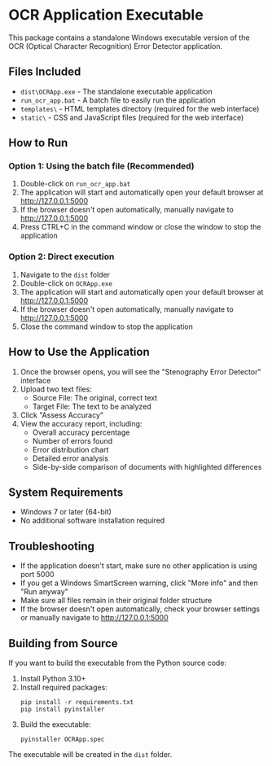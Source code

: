 # OCR Application Executable

This package contains a standalone Windows executable version of the OCR (Optical Character Recognition) Error Detector application.

## Files Included

- `dist\OCRApp.exe` - The standalone executable application
- `run_ocr_app.bat` - A batch file to easily run the application
- `templates\` - HTML templates directory (required for the web interface)
- `static\` - CSS and JavaScript files (required for the web interface)

## How to Run

### Option 1: Using the batch file (Recommended)
1. Double-click on `run_ocr_app.bat`
2. The application will start and automatically open your default browser at http://127.0.0.1:5000
3. If the browser doesn't open automatically, manually navigate to http://127.0.0.1:5000
4. Press CTRL+C in the command window or close the window to stop the application

### Option 2: Direct execution
1. Navigate to the `dist` folder
2. Double-click on `OCRApp.exe`
3. The application will start and automatically open your default browser at http://127.0.0.1:5000
4. If the browser doesn't open automatically, manually navigate to http://127.0.0.1:5000
5. Close the command window to stop the application

## How to Use the Application

1. Once the browser opens, you will see the "Stenography Error Detector" interface
2. Upload two text files:
   - Source File: The original, correct text
   - Target File: The text to be analyzed
3. Click "Assess Accuracy"
4. View the accuracy report, including:
   - Overall accuracy percentage
   - Number of errors found
   - Error distribution chart
   - Detailed error analysis
   - Side-by-side comparison of documents with highlighted differences

## System Requirements

- Windows 7 or later (64-bit)
- No additional software installation required

## Troubleshooting

- If the application doesn't start, make sure no other application is using port 5000
- If you get a Windows SmartScreen warning, click "More info" and then "Run anyway"
- Make sure all files remain in their original folder structure
- If the browser doesn't open automatically, check your browser settings or manually navigate to http://127.0.0.1:5000

## Building from Source

If you want to build the executable from the Python source code:

1. Install Python 3.10+
2. Install required packages:
   ```
   pip install -r requirements.txt
   pip install pyinstaller
   ```
3. Build the executable:
   ```
   pyinstaller OCRApp.spec
   ```

The executable will be created in the `dist` folder.